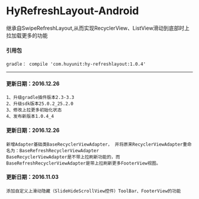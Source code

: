 # HyRefreshLayout-Android
继承自SwipeRefreshLayout,从而实现RecyclerView、ListView滑动到底部时上拉加载更多的功能

#### 引用包

    gradle： compile 'com.huyunit:hy-refreshlayout:1.0.4'

----
#### 更新日期：2016.12.26

    1、升级gradle插件版本2.3-3.3
    2、升级sdk版本25.0.2_25.2.0
    3、修改上拉更多初始化状态
    4、发布新版本1.0.4_4

#### 更新日期：2016.12.26 

    新增Adapter基础类BaseRecyclerViewAdapter， 并将原来RecyclerViewAdapter重命名为：BaseRefreshRecyclerViewAdapter
    BaseRecyclerViewAdapter是不带上拉刷新功能的，而BaseRefreshRecyclerViewAdapter是带上拉刷新更多FooterView视图。

#### 更新日期：2016.11.03

    添加自定义上滑动隐藏（SlideHideScrollView控件）ToolBar、FooterView的功能
